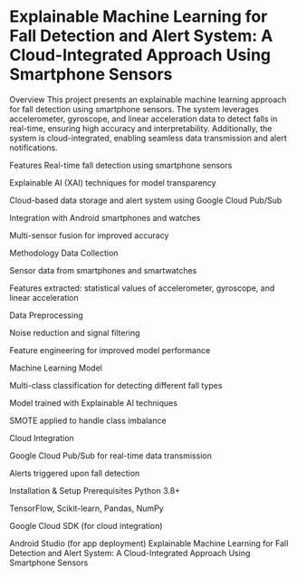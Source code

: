 # Explainable Machine Learning for Fall Detection and Alert System: A Cloud-Integrated Approach Using Smartphone Sensors
Overview
This project presents an explainable machine learning approach for fall detection using smartphone sensors. The system leverages accelerometer, gyroscope, and linear acceleration data to detect falls in real-time, ensuring high accuracy and interpretability. Additionally, the system is cloud-integrated, enabling seamless data transmission and alert notifications.

Features
Real-time fall detection using smartphone sensors

Explainable AI (XAI) techniques for model transparency

Cloud-based data storage and alert system using Google Cloud Pub/Sub

Integration with Android smartphones and watches

Multi-sensor fusion for improved accuracy

Methodology
Data Collection

Sensor data from smartphones and smartwatches

Features extracted: statistical values of accelerometer, gyroscope, and linear acceleration

Data Preprocessing

Noise reduction and signal filtering

Feature engineering for improved model performance

Machine Learning Model

Multi-class classification for detecting different fall types

Model trained with Explainable AI techniques

SMOTE applied to handle class imbalance

Cloud Integration

Google Cloud Pub/Sub for real-time data transmission

Alerts triggered upon fall detection

Installation & Setup
Prerequisites
Python 3.8+

TensorFlow, Scikit-learn, Pandas, NumPy

Google Cloud SDK (for cloud integration)

Android Studio (for app deployment)
Explainable Machine Learning for Fall Detection and Alert System: A Cloud-Integrated Approach Using Smartphone Sensors
